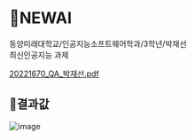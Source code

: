 # 📃NEWAI

동양미래대학교/인공지능소프트웨어학과/3학년/박재선<br>
최신인공지능 과제

[20221670_QA_박재선.pdf](https://github.com/user-attachments/files/17709758/20221670_QA_.pdf)<br>

## 📃결과값
![image](https://github.com/user-attachments/assets/daee7a8e-4cf1-4ac8-832b-23eaff8e25fb)
